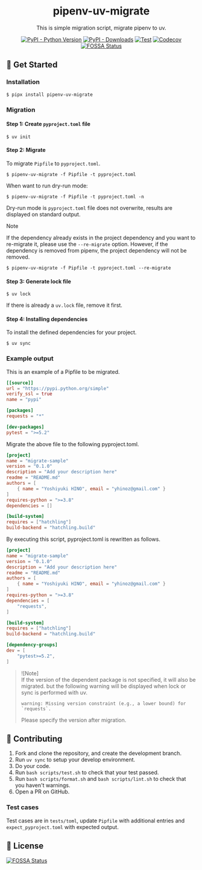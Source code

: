 <h1 align="center">pipenv-uv-migrate</h1>
<p align="center">This is simple migration script, migrate pipenv to uv.</p>

<p align="center">
    <a href="https://pypi.org/project/pipenv-uv-migrate/"><img alt="PyPI - Python Version" src="https://img.shields.io/pypi/pyversions/pipenv-uv-migrate"></a>
    <a href="https://pypi.org/project/pipenv-uv-migrate/"><img src="https://img.shields.io/pypi/dm/pipenv-uv-migrate" alt="PyPI - Downloads"></a>
    <a href="https://github.com/yhino/pipenv-uv-migrate/actions/workflows/test.yml"><img src="https://github.com/yhino/pipenv-uv-migrate/actions/workflows/test.yml/badge.svg" alt="Test"></a>      <a href="https://codecov.io/gh/yhino/pipenv-uv-migrate"><img src="https://codecov.io/gh/yhino/pipenv-uv-migrate/branch/main/graph/badge.svg?token=LHZGQ8MMWT" alt="Codecov"></a>
    <a href="https://app.fossa.com/projects/git%2Bgithub.com%2Fyhino%2Fpipenv-uv-migrate?ref=badge_shield"><img src="https://app.fossa.com/api/projects/git%2Bgithub.com%2Fyhino%2Fpipenv-uv-migrate.svg?type=shield" alt="FOSSA Status"></a>
</p>

## :rocket: Get Started

### Installation

    $ pipx install pipenv-uv-migrate

### Migration

#### Step 1: Create `pyproject.toml` file

    $ uv init

#### Step 2: Migrate

To migrate `Pipfile` to `pyproject.toml`.

    $ pipenv-uv-migrate -f Pipfile -t pyproject.toml

When want to run dry-run mode:

    $ pipenv-uv-migrate -f Pipfile -t pyproject.toml -n

Dry-run mode is `pyproject.toml` file does not overwrite, results are displayed on standard output.

> [!Note]  
> If the dependency already exists in the project dependency and you want to re-migrate it, please use the `--re-migrate` option.
> However, if the dependency is removed from pipenv, the project dependency will not be removed.
>
>     $ pipenv-uv-migrate -f Pipfile -t pyproject.toml --re-migrate

#### Step 3: Generate lock file

    $ uv lock

If there is already a `uv.lock` file, remove it first.

#### Step 4: Installing dependencies

To install the defined dependencies for your project.

    $ uv sync

### Example output

This is an example of a Pipfile to be migrated.

```toml
[[source]]
url = "https://pypi.python.org/simple"
verify_ssl = true
name = "pypi"

[packages]
requests = "*"

[dev-packages]
pytest = ">=5.2"
```

Migrate the above file to the following pyproject.toml.

```toml
[project]
name = "migrate-sample"
version = "0.1.0"
description = "Add your description here"
readme = "README.md"
authors = [
    { name = "Yoshiyuki HINO", email = "yhinoz@gmail.com" }
]
requires-python = ">=3.8"
dependencies = []

[build-system]
requires = ["hatchling"]
build-backend = "hatchling.build"
```

By executing this script, pyproject.toml is rewritten as follows.

```toml
[project]
name = "migrate-sample"
version = "0.1.0"
description = "Add your description here"
readme = "README.md"
authors = [
    { name = "Yoshiyuki HINO", email = "yhinoz@gmail.com" }
]
requires-python = ">=3.8"
dependencies = [
    "requests",
]

[build-system]
requires = ["hatchling"]
build-backend = "hatchling.build"

[dependency-groups]
dev = [
    "pytest>=5.2",
]
```

> ![Note]  
> If the version of the dependent package is not specified, it will also be migrated. but the following warning will be displayed when lock or sync is performed with uv.
>
>     warning: Missing version constraint (e.g., a lower bound) for `requests`.
>
> Please specify the version after migration.

## :handshake: Contributing

1. Fork and clone the repository, and create the development branch.
2. Run `uv sync` to setup your develop environment.
3. Do your code.
4. Run `bash scripts/test.sh` to check that your test passed.
5. Run `bash scripts/format.sh` and `bash scripts/lint.sh` to check that you haven't warnings.
6. Open a PR on GitHub.

### Test cases

Test cases are in `tests/toml`, update `Pipfile` with additional entries and `expect_pyproject.toml` with expected output.


## :pencil: License

[![FOSSA Status](https://app.fossa.com/api/projects/git%2Bgithub.com%2Fyhino%2Fpipenv-uv-migrate.svg?type=large)](https://app.fossa.com/projects/git%2Bgithub.com%2Fyhino%2Fpipenv-uv-migrate?ref=badge_large)
